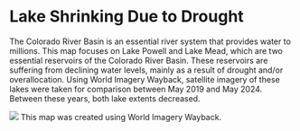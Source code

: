 # Lake Shrinking Due to Drought
The Colorado River Basin is an essential river system that provides water to millions. This map focuses on Lake Powell and Lake Mead, which are two essential reservoirs of the Colorado River Basin. These reservoirs are suffering from declining water levels, mainly as a result of drought and/or overallocation. Using World Imagery Wayback, satellite imagery of these lakes were taken for comparison between May 2019 and May 2024. Between these years, both lake extents decreased.

<img src="https://github.com/user-attachments/assets/587b047a-de80-40b3-8cbf-4375c509027f">
This map was created using World Imagery Wayback. 
